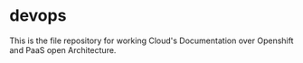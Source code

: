 # devops

This is the file repository for working Cloud's Documentation over Openshift and PaaS open Architecture.

